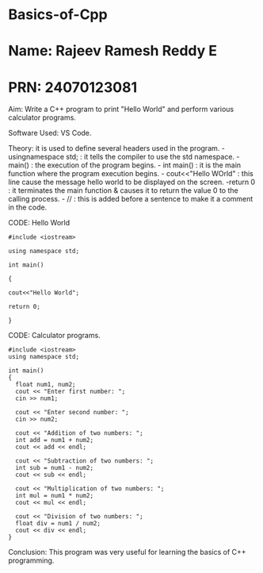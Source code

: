 # Basics-of-Cpp
# Name: Rajeev Ramesh Reddy E
# PRN: 24070123081
Aim: Write a C++ program to print "Hello World" and perform various calculator programs.


Software Used: VS Code.


Theory:  it is used to define several headers used in the program. - usingnamespace std; : it tells the compiler to use the std namespace. - main() : the execution of the program begins. - int main() : it is the main function where the program execution begins. - cout<<"Hello WOrld" : this line cause the message hello world to be displayed on the screen. -return 0 : it terminates the main function & causes it to return the value 0 to the calling process. - // : this is added before a sentence to make it a comment in the code.


CODE: Hello World
    
    #include <iostream>

    using namespace std;

    int main() 

    {
 
    cout<<"Hello World";
    
    return 0;
    
    }


CODE: Calculator programs.


    #include <iostream>
    using namespace std;

    int main()
    {
      float num1, num2;
      cout << "Enter first number: ";
      cin >> num1;
    
      cout << "Enter second number: ";
      cin >> num2;
    
      cout << "Addition of two numbers: ";
      int add = num1 + num2;
      cout << add << endl;
    
      cout << "Subtraction of two numbers: ";
      int sub = num1 - num2;
      cout << sub << endl;
    
      cout << "Multiplication of two numbers: ";
      int mul = num1 * num2;
      cout << mul << endl;
    
      cout << "Division of two numbers: ";
      float div = num1 / num2;
      cout << div << endl;
    }

Conclusion: This program was very useful for learning the basics of C++ programming.

